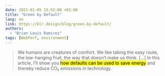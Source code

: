 ```yaml
---
date: 2021-01-05 15:52:08 +02:00
title: "Green by Default"
lang: en
link: https://blr.design/blog/green-by-default/
authors:
  - "Brian Louis Ramirez"
tags: [WebPerf, environment]
---
```


> We humans are creatures of comfort. We like taking the easy route, the low-hanging fruit, the way that doesn’t make us think. […] In this article, I’ll show you <mark>how defaults can be used to save energy</mark> and thereby reduce CO₂ emissions in technology.
